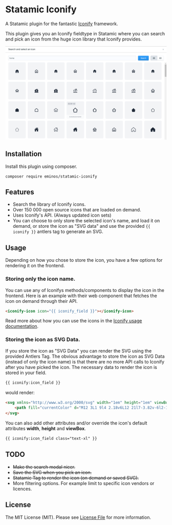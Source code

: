 # Statamic Iconify

A Statamic plugin for the fantastic [Iconify](https://iconify.design/) framework.

This plugin gives you an Iconify fieldtype in Statamic where you can search and pick an icon from the huge icon library that Iconify provides.

![Screenshot of the search and select icon GUI](docs/screenshot1.png)

## Installation

Install this plugin using composer.

```cli
composer require eminos/statamic-iconify
```

## Features

- Search the library of Iconify icons. 
- Over 150 000 open source icons that are loaded on demand.
- Uses Iconify's API. (Always updated icon sets)
- You can choose to only store the selected icon's name, and load it on demand, or store the icon as "SVG data" and use the provided `{{ iconify }}` antlers tag to generate an SVG.

## Usage

Depending on how you chose to store the icon, you have a few options for rendering it on the frontend.

### Storing only the **icon name**.
You can use any of Iconifys methods/components to display the icon in the frontend.
Here is an example with their web component that fetches the icon on demand through their API.

```html
<iconify-icon icon="{{ iconify_field }}"></iconify-icon>
```

Read more about how you can use the icons in the [Iconify usage documentation](https://iconify.design/docs/usage/).

### Storing the icon as **SVG Data**.

If you store the icon as "SVG Data" you can render the SVG using the provided Antlers Tag.
The obvious advantage to store the icon as SVG Data (instead of only the icon name) is that there are no more API calls to Iconify after you have picked the icon. The necessary data to render the icon is stored in your field.

```html
{{ iconify:icon_field }}
```
would render:
```html
<svg xmlns="http://www.w3.org/2000/svg" width="1em" height="1em" viewBox="0 0 24 24">
    <path fill="currentColor" d="M12 3L1 9l4 2.18v6L12 21l7-3.82v-6l2-1.09V17h2V9L12 3zm6.82 6L12 12.72L5.18 9L12 5.28L18.82 9zM17 15.99l-5 2.73l-5-2.73v-3.72L12 15l5-2.73v3.72z"/>
</svg>
```

You can also add other attributes and/or override the icon's default attributes **width**, **height** and **viewBox**.

```html
{{ iconify:icon_field class="text-xl" }}
```


## TODO

- ~~Make the search modal nicer.~~
- ~~Save the SVG when you pick an icon.~~
- ~~Statamic Tag to render the icon (on demand or saved SVG).~~
- More filtering options. For example limit to specific icon vendors or licences.

## License

The MIT License (MIT). Please see [License File](LICENSE.md) for more information.